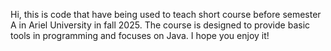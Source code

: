 Hi, this is code that have being used to teach short course before semester A in Ariel University in fall 2025.
The course is designed to provide basic tools in programming and focuses on Java. I hope you enjoy it!
